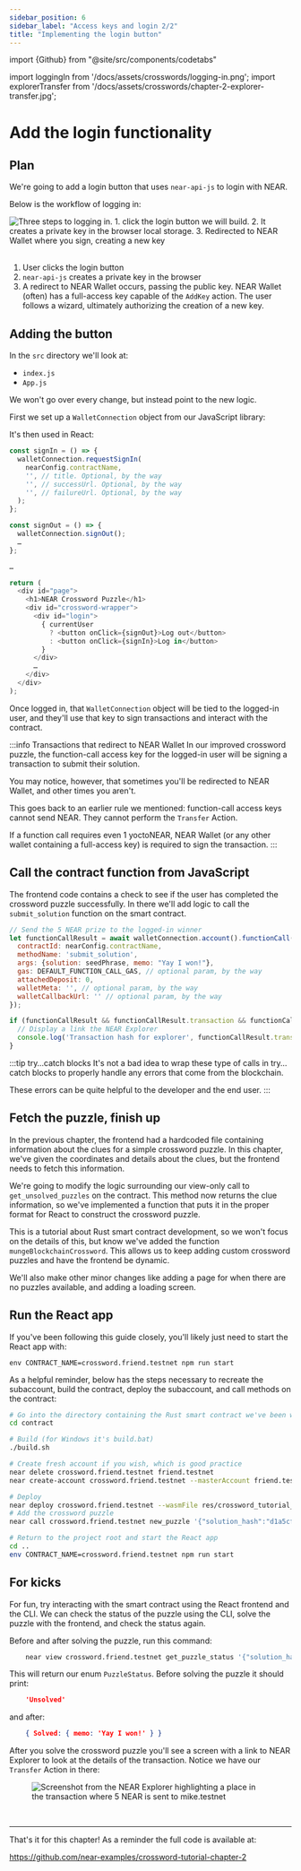 ```yaml
---
sidebar_position: 6
sidebar_label: "Access keys and login 2/2"
title: "Implementing the login button"
---
```


import {Github} from "@site/src/components/codetabs"

import loggingIn from '/docs/assets/crosswords/logging-in.png';
import explorerTransfer from '/docs/assets/crosswords/chapter-2-explorer-transfer.jpg';

# Add the login functionality

## Plan

We're going to add a login button that uses `near-api-js` to login with NEAR.

Below is the workflow of logging in:

<img src={loggingIn} alt="Three steps to logging in. 1. click the login button we will build. 2. It creates a private key in the browser local storage. 3. Redirected to NEAR Wallet where you sign, creating a new key" /><br/><br/>

1. User clicks the login button
2. `near-api-js` creates a private key in the browser
3. A redirect to NEAR Wallet occurs, passing the public key. NEAR Wallet (often) has a full-access key capable of the `AddKey` action. The user follows a wizard, ultimately authorizing the creation of a new key.

## Adding the button

In the `src` directory we'll look at:

- `index.js`
- `App.js`

We won't go over every change, but instead point to the new logic.

First we set up a `WalletConnection` object from our JavaScript library:

<Github language="js" start="12" end="20" url="https://github.com/near-examples/crossword-tutorial-chapter-2/blob/1d64bf29c3376a18c71e5c5a075e29824d7a55f5/src/index.js" />

It's then used in React:

```js
const signIn = () => {
  walletConnection.requestSignIn(
    nearConfig.contractName,
    '', // title. Optional, by the way
    '', // successUrl. Optional, by the way
    '', // failureUrl. Optional, by the way
  );
};

const signOut = () => {
  walletConnection.signOut();
  …
};

…

return (
  <div id="page">
    <h1>NEAR Crossword Puzzle</h1>
    <div id="crossword-wrapper">
      <div id="login">
        { currentUser
          ? <button onClick={signOut}>Log out</button>
          : <button onClick={signIn}>Log in</button>
        }
      </div>
      …
    </div>
  </div>
);
```

Once logged in, that `WalletConnection` object will be tied to the logged-in user, and they'll use that key to sign transactions and interact with the contract.

:::info Transactions that redirect to NEAR Wallet In our improved crossword puzzle, the function-call access key for the logged-in user will be signing a transaction to submit their solution.

You may notice, however, that sometimes you'll be redirected to NEAR Wallet, and other times you aren't.

This goes back to an earlier rule we mentioned: function-call access keys cannot send NEAR. They cannot perform the `Transfer` Action.

If a function call requires even 1 yoctoNEAR, NEAR Wallet (or any other wallet containing a full-access key) is required to sign the transaction. :::

## Call the contract function from JavaScript

The frontend code contains a check to see if the user has completed the crossword puzzle successfully. In there we'll add logic to call the `submit_solution` function on the smart contract.

```js
// Send the 5 NEAR prize to the logged-in winner
let functionCallResult = await walletConnection.account().functionCall({
  contractId: nearConfig.contractName,
  methodName: 'submit_solution',
  args: {solution: seedPhrase, memo: "Yay I won!"},
  gas: DEFAULT_FUNCTION_CALL_GAS, // optional param, by the way
  attachedDeposit: 0,
  walletMeta: '', // optional param, by the way
  walletCallbackUrl: '' // optional param, by the way
});

if (functionCallResult && functionCallResult.transaction && functionCallResult.transaction.hash) {
  // Display a link the NEAR Explorer
  console.log('Transaction hash for explorer', functionCallResult.transaction.hash)
}
```

:::tip try…catch blocks It's not a bad idea to wrap these type of calls in try…catch blocks to properly handle any errors that come from the blockchain.

These errors can be quite helpful to the developer and the end user. :::

## Fetch the puzzle, finish up

In the previous chapter, the frontend had a hardcoded file containing information about the clues for a simple crossword puzzle. In this chapter, we've given the coordinates and details about the clues, but the frontend needs to fetch this information.

We're going to modify the logic surrounding our view-only call to `get_unsolved_puzzles` on the contract. This method now returns the clue information, so we've implemented a function that puts it in the proper format for React to construct the crossword puzzle.

This is a tutorial about Rust smart contract development, so we won't focus on the details of this, but know we've added the function `mungeBlockchainCrossword`. This allows us to keep adding custom crossword puzzles and have the frontend be dynamic.

We'll also make other minor changes like adding a page for when there are no puzzles available, and adding a loading screen.

## Run the React app

If you've been following this guide closely, you'll likely just need to start the React app with:

    env CONTRACT_NAME=crossword.friend.testnet npm run start

As a helpful reminder, below has the steps necessary to recreate the subaccount, build the contract, deploy the subaccount, and call methods on the contract:

```bash
# Go into the directory containing the Rust smart contract we've been working on
cd contract

# Build (for Windows it's build.bat)
./build.sh

# Create fresh account if you wish, which is good practice
near delete crossword.friend.testnet friend.testnet
near create-account crossword.friend.testnet --masterAccount friend.testnet

# Deploy
near deploy crossword.friend.testnet --wasmFile res/crossword_tutorial_chapter_2.wasm --initFunction new --initArgs '{"owner_id": "crossword.friend.testnet"}'
# Add the crossword puzzle
near call crossword.friend.testnet new_puzzle '{"solution_hash":"d1a5cf9ad1adefe0528f7d31866cf901e665745ff172b96892693769ad284010","answers":[{"num": 1,"start": {"x": 1,"y": 1},"direction": "Down","length": 5,"clue": "NFT market on NEAR that specializes in cards and comics."},{"num": 2,"start": {"x": 0,"y": 2},"direction": "Across","length": 13,"clue": "You can move assets between NEAR and different chains, including Ethereum, by visiting ______.app"},{"num": 3,"start": {"x": 9,"y": 1},"direction": "Down","length": 8,"clue": "NFT market on NEAR with art, physical items, tickets, and more."},{"num": 4,"start": {"x": 3,"y": 8},"direction": "Across","length": 9,"clue": "The smallest denomination of the native token on NEAR."},{"num": 5,"start": {"x": 5,"y": 8},"direction": "Down","length": 3,"clue": "You typically deploy a smart contract with the NEAR ___ tool."}]}' --accountId crossword.friend.testnet

# Return to the project root and start the React app
cd ..
env CONTRACT_NAME=crossword.friend.testnet npm run start
```

## For kicks

For fun, try interacting with the smart contract using the React frontend and the CLI. We can check the status of the puzzle using the CLI, solve the puzzle with the frontend, and check the status again.

Before and after solving the puzzle, run this command:

```bash
    near view crossword.friend.testnet get_puzzle_status '{"solution_hash": "d1a5cf9ad1adefe0528f7d31866cf901e665745ff172b96892693769ad284010"}'
```

This will return our enum `PuzzleStatus`. Before solving the puzzle it should print:

```json
    'Unsolved'
```

and after:

```json
    { Solved: { memo: 'Yay I won!' } }
```

After you solve the crossword puzzle you'll see a screen with a link to NEAR Explorer to look at the details of the transaction. Notice we have our `Transfer` Action in there:

<figure>
    <img src={explorerTransfer} alt="Screenshot from the NEAR Explorer highlighting a place in the transaction where 5 NEAR is sent to mike.testnet"/>
</figure>

<br/>

---

That's it for this chapter! As a reminder the full code is available at:

https://github.com/near-examples/crossword-tutorial-chapter-2
